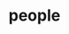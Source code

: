 ---
layout: profiles
permalink: /people/
title: people
description: 
nav: true
nav_order: 6

profiles:
# PI
  - align: right
    image: EvanPeng.jpg
    content: EvanPeng.md
    category: PI
    Details: True
    image_circular: false # crops the image to make it circular
    more_info: >
        <a href="https://www.eee.hku.hk/~evanpeng/#publication" target="_blank">[Website]</a>
        <a href="https://twitter.com/evanypeng" target="_blank">[Twitter]</a>
        <a href="https://scholar.google.com/citations?user=UMveGGwAAAAJ&hl=en&authuser=1" target="_blank">[Google Scholar]</a>
        <a href="https://www.linkedin.com/in/yifan-evan-peng/" target="_blank">[Linkedln]</a>

# Visting Prof
  - align: right
    image: Wolfgang.jpg
    content: Wolfgang.md
    category: Visting Professor
    Details: True
    image_circular: false # crops the image to make it circular
    more_info: >
      <a href="https://vccimaging.org/People/heidriw/" target="_blank">[Website]</a>
      <a href="https://vccimaging.org/People/heidriw/bio" target="_blank">[Bio]</a>
      <a href="https://scholar.google.com/citations?user=IQSbom0AAAAJ" target="_blank">[Google Scholar]</a>
      <a href="http://orcid.org/0000-0002-4227-8508" target="_blank">[ORCID: 0000-0002-4227-8508]</a>

# Postdoc
  - align: 
    image: Liuxin.png
    content: 
    category: Postdoctor
    Details: false
    image_circular: false # crops the image to make it circular
    more_info: >
      <a href="https://liux2018.github.io/" style="font-size: larger; font-weight: bold;">Xin Liu</a><br>
      Computational Optics<br>
      liuxin2018@zju.edu.cn

# Phd
  - align: 
    image: Haoyu.jpg
    content: 
    category: PhD
    Details: false
    image_circular: false # crops the image to make it circular
    more_info: >
      <a href="https://whywww.github.io/" style="font-size: larger; font-weight: bold;">Haoyu Wei</a><br>
      Deep Optics, Coded Aperture, Meta Imaging<br>
      haoyuwei@connect.hku.hk
     
  - align:
    image: Xiangyu.png
    content: 
    Details: false
    category: PhD
    image_circular: false # crops the image to make it circular
    more_info: >
      <span style="font-size: larger; font-weight: bold;">**Xiangyu Meng**</span><br>
      Computational Holography, Wavefront Simulation, Computer Graphics<br>
      mengxy22@connect.hku.hk

  - align:
    image: Zhenyang.jpg
    content: 
    Details: false
    category: PhD
    image_circular: false # crops the image to make it circular
    more_info: >
      <a href="https://lagrangeli.github.io/" style="font-size: larger; font-weight: bold;">Zhenyang Li</a><br>
      Computer Vision (3D), Computer Graphics (Rendering), VR/AR/MR, and Holographic Imaging/Display<br>
      zhenyang11766@163.com

  - align: 
    image: Wenbin.jpg
    content: 
    Details: false
    category: PhD
    image_circular: false # crops the image to make it circular
    more_info: >
      <a href="https://www.linkedin.com/in/wenbin-zhou-00a710105/" style="font-size: larger; font-weight: bold;">Wenbin Zhou</a><br>
      Computer-generated Holography, Deep Learning, Computational Optics<br>
      zhouwb@connect.hku.hk

  - align:
    image: Yuhui.jpg
    content: 
    Details: false
    category: PhD
    image_circular: false # crops the image to make it circular
    more_info: >
      <a href="https://www.linkedin.com/in/yuhui-lyu-lorena/" style="font-size: larger; font-weight: bold;">Yuhui Liu</a><br>
      Computational Optics, Stereo Imaging, Multimodal Fusion<br>
      liuyuhui@connect.hku.hk

# RA
  - align: 
    image: Liangxun.jpg
    content: 
    Details: false
    category: RA
    image_circular: false # crops the image to make it circular
    more_info: >
      <a href="https://www.linkedin.com/in/OuLiangxun/" style="font-size: larger; font-weight: bold;">Liangxun Ou</a><br>
      Computational Optics, RGBD Imaging, Computer Vision<br>
      u3605728@connect.hku.hk

# Master
  - align: 
    image: 
    content: 
    Details: false
    category: Master
    image_circular: false # crops the image to make it circular
    more_info: >
      <span style="font-size: larger; font-weight: bold;">**Hanxun Zhang**</span><br>

  - align: 
    image: 
    content: 
    Details: false
    category: Master
    image_circular: false # crops the image to make it circular
    more_info: >
      <span style="font-size: larger; font-weight: bold;">**Xintao Sun**</span><br>
---